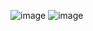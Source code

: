 ![image](https://github.com/user-attachments/assets/ab58f72a-3247-4c91-a871-4cfd86f1385a)
![image](https://github.com/user-attachments/assets/29a688ff-9837-44cc-aa95-2b0ac4ad2317)


